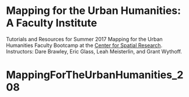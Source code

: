# Mapping for the Urban Humanities: A Faculty Institute

Tutorials and Resources for Summer 2017 Mapping for the Urban Humanities Faculty Bootcamp at the [Center for Spatial Research](http://c4sr.columbia.edu). 
Instructors: Dare Brawley, Eric Glass, Leah Meisterlin, and Grant Wythoff.



# MappingForTheUrbanHumanities_208
